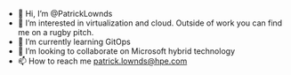 - 👋 Hi, I’m @PatrickLownds
- 👀 I’m interested in virtualization and cloud. Outside of work you can find me on a rugby pitch.
- 🌱 I’m currently learning GitOps
- 💞️ I’m looking to collaborate on Microsoft hybrid technology
- 📫 How to reach me patrick.lownds@hpe.com

<!---
PatrickLownds/PatrickLownds is a ✨ special ✨ repository because its `README.md` (this file) appears on your GitHub profile.
You can click the Preview link to take a look at your changes.
--->
